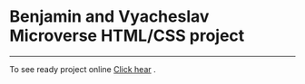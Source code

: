 # Benjamin and Vyacheslav Microverse HTML/CSS project

---

To see ready project online [Click hear](https://hacking-nassa-with-html.github.io/advanced_Microverse_Tribute_Page/) .


